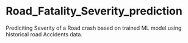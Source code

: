 # Road_Fatality_Severity_prediction
Prediciting Severity of a Road crash based on trained ML model using historical road Accidents data.
